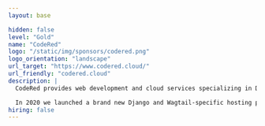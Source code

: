```yaml
---
layout: base

hidden: false
level: "Gold"
name: "CodeRed"
logo: "/static/img/sponsors/codered.png"
logo_orientation: "landscape"
url_target: "https://www.codered.cloud/"
url_friendly: "codered.cloud"
description: |
  CodeRed provides web development and cloud services specializing in Django & Wagtail for marketing agencies, IT departments, and small businesses. We love Wagtail: our staff contribute heavily to Wagtail and publish some of the top Wagtail packages.

  In 2020 we launched a brand new Django and Wagtail-specific hosting platform, CodeRed Cloud. With free tiers available, give us a try, and help us grow the Django and Wagtail ecosystem.
hiring: false
---
```


